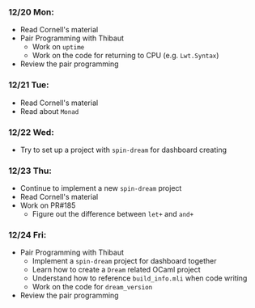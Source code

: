### 12/20 Mon: 
- Read Cornell's material
- Pair Programming with Thibaut 
  - Work on `uptime`
  - Work on the code for returning to CPU (e.g. `Lwt.Syntax`)
- Review the pair programming



### 12/21 Tue:
- Read Cornell's material
- Read about `Monad`



### 12/22 Wed:
- Try to set up a project with `spin-dream` for dashboard creating


### 12/23 Thu:
- Continue to implement a new `spin-dream` project
- Read Cornell's material
- Work on PR#185
  - Figure out the difference between `let+` and `and+`



### 12/24 Fri:
- Pair Programming with Thibaut
  - Implement a `spin-dream` project for dashboard together
  - Learn how to create a `Dream` related OCaml project
  - Understand how to reference `build_info.mli` when code writing
  - Work on the code for `dream_version`
- Review the pair programming
